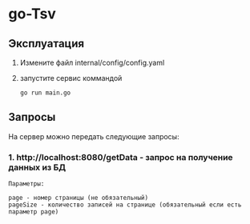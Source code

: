 # go-Tsv

## Эксплуатация 
1. Измените файл internal/config/config.yaml
2. запустите сервис коммандой
   
       go run main.go
   
## Запросы
На сервер можно передать следующие запросы:
### 1. http://localhost:8080/getData - запрос на получение данных из БД

	Параметры:

	page - номер страницы (не обязательный)
	pageSize - количество записей на странице (обязательный если есть параметр page)
